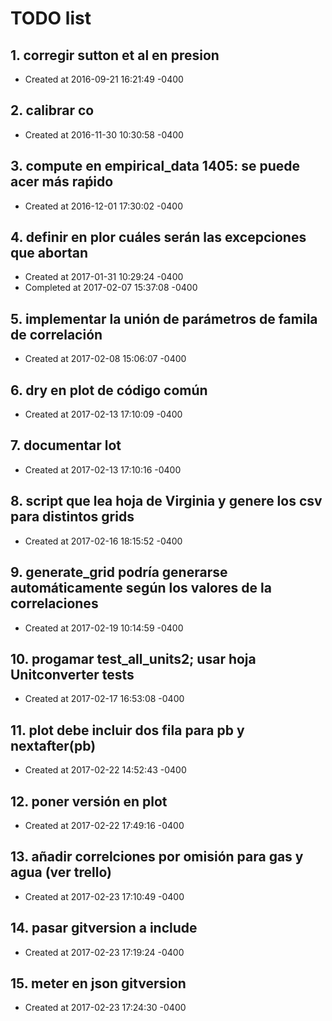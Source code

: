 # TODO list
## 1. corregir sutton et al en presion
- Created at   2016-09-21 16:21:49 -0400

## 2. calibrar co
- Created at   2016-11-30 10:30:58 -0400

## 3. compute en empirical_data 1405: se puede acer más raṕido
- Created at   2016-12-01 17:30:02 -0400

## 4. definir en plor cuáles serán las excepciones que abortan
- Created at   2017-01-31 10:29:24 -0400
- Completed at 2017-02-07 15:37:08 -0400

## 5. implementar la unión de parámetros de famila de correlación
- Created at   2017-02-08 15:06:07 -0400

## 6. dry en plot de código común
- Created at   2017-02-13 17:10:09 -0400

## 7. documentar lot
- Created at   2017-02-13 17:10:16 -0400

## 8. script que lea hoja de Virginia y genere los csv para distintos grids
- Created at   2017-02-16 18:15:52 -0400

## 9. generate_grid podría generarse automáticamente según los valores de la correlaciones
- Created at   2017-02-19 10:14:59 -0400

## 10. progamar test_all_units2; usar hoja Unitconverter tests
- Created at   2017-02-17 16:53:08 -0400

## 11. plot debe incluir dos fila para pb y nextafter(pb)
- Created at   2017-02-22 14:52:43 -0400

## 12. poner versión en plot
- Created at   2017-02-22 17:49:16 -0400

## 13. añadir correlciones por omisión para gas y agua (ver trello)
- Created at   2017-02-23 17:10:49 -0400

## 14. pasar gitversion a include
- Created at   2017-02-23 17:19:24 -0400

## 15. meter en json gitversion
- Created at   2017-02-23 17:24:30 -0400

